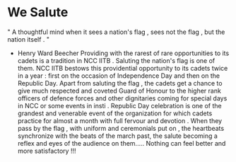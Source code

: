 # We Salute 

" A thoughtful mind when it sees a nation's flag , sees not the flag , but the nation itself . "
 - Henry Ward Beecher
Providing with the rarest of rare opportunities to its cadets is a tradition in NCC IITB . Saluting the nation's flag is one of them.
NCC IITB bestows this providential opportunity to its cadets twice in a year : first on the occasion of Independence Day and then on 
the Republic Day. Apart from saluting the flag , the cadets get a chance to give much respected and coveted Guard of Honour to the
higher rank officers of defence forces and other dignitaries coming for special days in NCC or some events in insti . Republic Day
celebration is one of the grandest and venerable event of the organization for which cadets practice for almost a month with full
fervour and devotion . When they pass by the flag , with uniform and ceremonials put on , the heartbeats synchronize with the beats
of the march past, the salute becoming a reflex and eyes of the audience on them.....
Nothing can feel better and more satisfactory !!!
